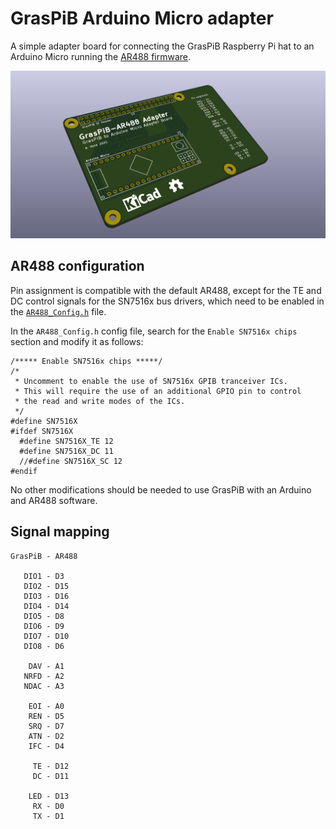 # GrasPiB Arduino Micro adapter

A simple adapter board for connecting the GrasPiB Raspberry Pi hat to an Arduino Micro running the [AR488 firmware](https://github.com/Twilight-Logic/AR488).

![GrasPiB_AR488_Adapter](Images/GrasPiB_AR488_Adapter_3D.png)

## AR488 configuration

Pin assignment is compatible with the default AR488, except for the TE and DC control signals for the SN7516x bus drivers, which need to be enabled in the [`AR488_Config.h`](https://github.com/Twilight-Logic/AR488/blob/db879376f8afdc95d7bf1696cdb96f927a3bf9c9/src/AR488/AR488_Config.h) file.

In the `AR488_Config.h` config file, search for the `Enable SN7516x chips` section and modify it as follows:

```
/***** Enable SN7516x chips *****/
/*
 * Uncomment to enable the use of SN7516x GPIB tranceiver ICs.
 * This will require the use of an additional GPIO pin to control
 * the read and write modes of the ICs.
 */
#define SN7516X
#ifdef SN7516X
  #define SN7516X_TE 12
  #define SN7516X_DC 11
  //#define SN7516X_SC 12
#endif
```

No other modifications should be needed to use GrasPiB with an Arduino and AR488 software.

## Signal mapping

```
GrasPiB - AR488

   DIO1 - D3
   DIO2 - D15
   DIO3 - D16
   DIO4 - D14
   DIO5 - D8
   DIO6 - D9
   DIO7 - D10
   DIO8 - D6

    DAV - A1
   NRFD - A2
   NDAC - A3

    EOI - A0
    REN - D5
    SRQ - D7
    ATN - D2
    IFC - D4

     TE - D12
     DC - D11

    LED - D13
     RX - D0
     TX - D1
```
